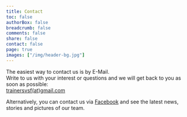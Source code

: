 ```yaml
---
title: Contact
toc: false
authorBox: false
breadcrumb: false
comments: false
share: false
contact: false
page: true
images: ["/img/header-bg.jpg"]
---
```

The easiest way to contact us is by E-Mail.</br>
Write to us with your interest or questions and we will get back to you as soon as possible:</br>
[trainersvsf(at)gmail.com](mailto:trainersvsf@gmail.com)</br>

Alternatively, you can contact us via [Facebook](https://www.facebook.com/svsf.fussball/) and see the latest news, stories and pictures of our team. 
